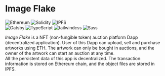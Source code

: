 # Image Flake

![Ethereum](https://img.shields.io/badge/-Ethereum-3C3C3D?logo=ethereum&logoColor=fff)
![Solidity](https://img.shields.io/badge/-Solidity-363636?logo=solidity&logoColor=fff)
![IPFS](https://img.shields.io/badge/-IPFS-65C2CB?logo=ipfs&logoColor=fff)  
![Gatsby](https://img.shields.io/badge/-Gatsby-663399?logo=gatsby&logoColor=fff)
![TypeScript](https://img.shields.io/badge/-TypeScript-3178c6?logo=typescript&logoColor=fff)
![tailwindcss](https://img.shields.io/badge/-tailwindcss-06b6d4?logo=tailwind%20css&logoColor=fff)
![Sass](https://img.shields.io/badge/-Sass-cc6699?logo=sass&logoColor=fff)



*Image Flake* is a NFT (non-fungible token) auction platform Dapp (decentralized application). User of this Dapp can upload, sell and purchase artworks using ETH. The artwork can only be bought in auctions, and the owner of the artwork can start an auction at any time.  
All the persistent data of this app is decentralized. The transaction information is stored on Ethereum chain, and the object files are stored in IPFS.  
